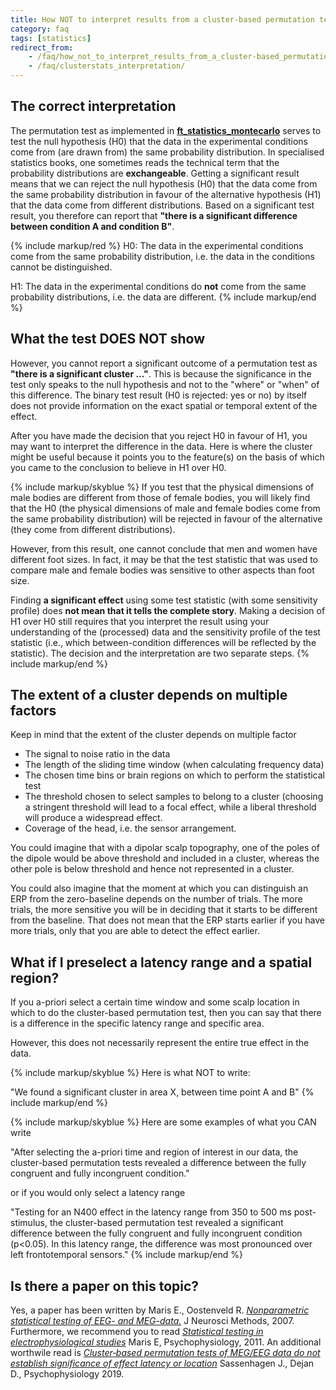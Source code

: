 ```yaml
---
title: How NOT to interpret results from a cluster-based permutation test
category: faq
tags: [statistics]
redirect_from:
    - /faq/how_not_to_interpret_results_from_a_cluster-based_permutation_test/
    - /faq/clusterstats_interpretation/
---
```


## The correct interpretation

The permutation test as implemented in **[ft_statistics_montecarlo](/reference/ft_statistics_montecarlo)** serves to test the null hypothesis (H0) that the data in the experimental conditions come from (are drawn from) the same probability distribution. In specialised statistics books, one sometimes reads the technical term that the probability distributions are **exchangeable**. Getting a significant result means that we can reject the null hypothesis (H0) that the data come from the same probability distribution in favour of the alternative hypothesis (H1) that the data come from different distributions. Based on a significant test result, you therefore can report that **"there is a significant difference between condition A and condition B"**.

{% include markup/red %}
H0: The data in the experimental conditions come from the same probability distribution, i.e. the data in the conditions cannot be distinguished.

H1: The data in the experimental conditions do **not** come from the same probability distributions, i.e. the data are different.
{% include markup/end %}

## What the test DOES NOT show

However, you cannot report a significant outcome of a permutation test as **"there is a significant cluster ..."**. This is because the significance in the test only speaks to the null hypothesis and not to the "where" or "when" of this difference. The binary test result (H0 is rejected: yes or no) by itself does not provide information on the exact spatial or temporal extent of the effect.

After you have made the decision that you reject H0 in favour of H1, you may want to interpret the difference in the data. Here is where the cluster might be useful because it points you to the feature(s) on the basis of which you came to the conclusion to believe in H1 over H0.

{% include markup/skyblue %}
If you test that the physical dimensions of male bodies are different from those of female bodies, you will likely find that the H0 (the physical dimensions of male and female bodies come from the same probability distribution) will be rejected in favour of the alternative (they come from different distributions).

However, from this result, one cannot conclude that men and women have different foot sizes. In fact, it may be that the test statistic that was used to compare male and female bodies was sensitive to other aspects than foot size.

Finding **a significant effect** using some test statistic (with some sensitivity profile) does **not mean that it tells the complete story**. Making a decision of H1 over H0 still requires that you interpret the result using your understanding of the (processed) data and the sensitivity profile of the test statistic (i.e., which between-condition differences will be reflected by the statistic). The decision and the interpretation are two separate steps.
{% include markup/end %}

## The extent of a cluster depends on multiple factors

Keep in mind that the extent of the cluster depends on multiple factor

- The signal to noise ratio in the data
- The length of the sliding time window (when calculating frequency data)
- The chosen time bins or brain regions on which to perform the statistical test
- The threshold chosen to select samples to belong to a cluster (choosing a stringent threshold will lead to a focal effect, while a liberal threshold will produce a widespread effect.
- Coverage of the head, i.e. the sensor arrangement.

You could imagine that with a dipolar scalp topography, one of the poles of the dipole would be above threshold and included in a cluster, whereas the other pole is below threshold and hence not represented in a cluster.

You could also imagine that the moment at which you can distinguish an ERP from the zero-baseline depends on the number of trials. The more trials, the more sensitive you will be in deciding that it starts to be different from the baseline. That does not mean that the ERP starts earlier if you have more trials, only that you are able to detect the effect earlier.

## What if I preselect a latency range and a spatial region?

If you a-priori select a certain time window and some scalp location in which to do the cluster-based permutation test, then you can say that there is a difference in the specific latency range and specific area.

However, this does not necessarily represent the entire true effect in the data.

{% include markup/skyblue %}
Here is what NOT to write:

"We found a significant cluster in area X, between time point A and B"
{% include markup/end %}

{% include markup/skyblue %}
Here are some examples of what you CAN write

"After selecting the a-priori time and region of interest in our data, the cluster-based permutation tests revealed a difference between the fully congruent and fully incongruent condition."

or if you would only select a latency range

"Testing for an N400 effect in the latency range from 350 to 500 ms post-stimulus, the cluster-based permutation test revealed a significant difference between the fully congruent and fully incongruent condition (p<0.05). In this latency range, the difference was most pronounced over left frontotemporal sensors."
{% include markup/end %}

## Is there a paper on this topic?

Yes, a paper has been written by Maris E., Oostenveld R. _[Nonparametric statistical testing of EEG- and MEG-data.](http://www.ncbi.nlm.nih.gov/pubmed/17517438)_ J Neurosci Methods, 2007. Furthermore, we recommend you to read _[Statistical testing in electrophysiological studies](http://www.ncbi.nlm.nih.gov/pubmed/22176204)_ Maris E, Psychophysiology, 2011. An additional worthwile read is _[Cluster‐based permutation tests of MEG/EEG data do not establish significance of effect latency or location](https://doi.org/10.1111/psyp.13335)_ Sassenhagen J., Dejan D., Psychophysiology 2019.
